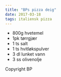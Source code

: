 ```yaml
---
title: "BPs pizza deig"
date: 2017-03-18
tags: italiensk pizza
---
```


- 800g hvetemel
- 1pk tørrgjær
- 1 ts salt
- 1 ts hvitløkspulver
- 3 dl lunket vann
- 3 ss olivenolje

Copyright BP
